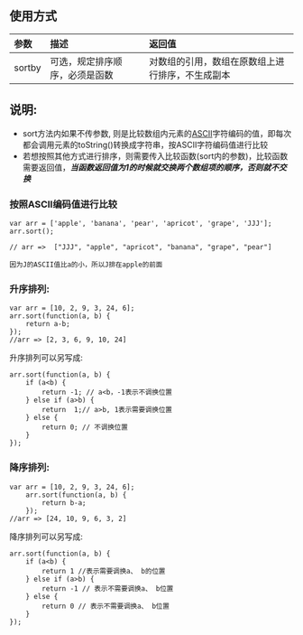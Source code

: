 ## 使用方式
| 参数      |    描述 |  返回值
| :--------| :--------| :--------|
| sortby | 可选，规定排序顺序，必须是函数 |对数组的引用，数组在原数组上进行排序，不生成副本|

## 说明: 
- sort方法内如果不传参数, 则是比较数组内元素的[ASCII](https://baike.baidu.com/item/ASCII/309296?fr=aladdin)字符编码的值，即每次都会调用元素的toString()转换成字符串，按ASCII字符编码值进行比较
- 若想按照其他方式进行排序，则需要传入比较函数(sort内的参数)，比较函数需要返回值，***当函数返回值为1的时候就交换两个数组项的顺序，否则就不交换***

### 按照ASCII编码值进行比较
```
var arr = ['apple', 'banana', 'pear', 'apricot', 'grape', 'JJJ'];
arr.sort();

// arr =>  ["JJJ", "apple", "apricot", "banana", "grape", "pear"]

因为J的ASCII值比a的小，所以J排在apple的前面
```



### 升序排列: 
```
var arr = [10, 2, 9, 3, 24, 6];
arr.sort(function(a, b) {
	return a-b;
});
//arr => [2, 3, 6, 9, 10, 24]
```   
升序排列可以另写成:
```
arr.sort(function(a, b) {
    if (a<b) {
        return -1; // a<b，-1表示不调换位置
    } else if (a>b) {
        return  1;// a>b, 1表示需要调换位置
    } else {
        return 0; // 不调换位置
    }
});    
```
### 降序排列: 
```
var arr = [10, 2, 9, 3, 24, 6];
	arr.sort(function(a, b) {
		return b-a;
	});
//arr => [24, 10, 9, 6, 3, 2]
```
降序排列可以另写成: 
```
arr.sort(function(a, b) {
	if (a<b) {
        return 1 //表示需要调换a、 b的位置
    } else if (a>b) {
        return -1 // 表示不需要调换a、 b位置
    } else {
        return 0 // 表示不需要调换a、 b位置
    }
});
```